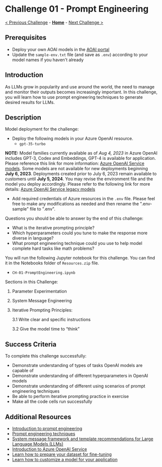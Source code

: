 # Challenge 01 - Prompt Engineering

[< Previous Challenge](./Challenge-00.md) -  **[Home](../README.md)** - [Next Challenge >](./Challenge-02.md)

## Prerequisites

* Deploy your own AOAI models in the [AOAI portal](https://oai.azure.com/portal/)
* Update the `sample-env.txt` file (and save as `.env`) according to your model names if you haven't already

## Introduction

As LLMs grow in popularity and use around the world, the need to manage and monitor their outputs becomes increasingly important. In this challenge, you will learn how to use prompt engineering techniques to generate desired results for LLMs.

## Description
Model deployment for the challenge:
- Deploy the following models in your Azure OpenAI resource. 
  - `gpt-35-turbo`

    
**NOTE:** Model families currently available as of _Aug 4, 2023_ in Azure OpenAI includes GPT-3, Codex and Embeddings, GPT-4 is available for application. Please reference this link for more information: [Azure OpenAI Service models](https://learn.microsoft.com/en-us/azure/ai-services/openai/concepts/models).
Some models are not available for new deployments beginning **July 6, 2023**. Deployments created prior to July 6, 2023 remain available to customers until **July 5, 2024**. You may revise the environment file and the model you deploy accordingly. Please refer to the following link for more details: [Azure OpenAI Service legacy models](https://learn.microsoft.com/en-us/azure/ai-services/openai/concepts/legacy-models)
- Add required credentials of Azure resources in the ``.env`` file. Please feel free to make any modifications as needed and then rename the ".env-sample" file to ".env".
  
Questions you should be able to answer by the end of this challenge:
- What is the iterative prompting principle?
- Which hyperparameters could you tune to make the response more diverse in language?
- What prompt engineering technique could you use to help model complete hard tasks like math problems?

You will run the following Jupyter notebook for this challenge. You can find it in the Notebooks folder of `Resources.zip` file. 
- `CH-01-PromptEngineering.ipynb`

Sections in this Challenge:
1. Parameter Experimentation
2. System Message Engineering
3. Iterative Prompting Principles: 

   3.1 Write clear and specific instructions
   
   3.2 Give the model time to “think”

## Success Criteria
To complete this challenge successfully:
- Demonstrate understanding of types of tasks OpenAI models are capable of
- Demonstrate understanding of different hyperparameters in OpenAI models
- Demonstrate understanding of different using scenarios of prompt engineering techniques
- Be able to perform iterative prompting practice in exercise
- Make all the code cells run successfully


## Additional Resources
- [Introduction to prompt engineering](https://learn.microsoft.com/en-us/azure/cognitive-services/openai/concepts/prompt-engineering)
- [Prompt engineering techniques](https://learn.microsoft.com/en-us/azure/cognitive-services/openai/concepts/advanced-prompt-engineering?pivots=programming-language-chat-completions)
- [System message framework and template recommendations for Large Language Models (LLMs)](https://learn.microsoft.com/en-us/azure/cognitive-services/openai/concepts/system-message)
- [Introduction to Azure OpenAI Service](https://learn.microsoft.com/en-us/training/modules/explore-azure-openai/)
- [Learn how to prepare your dataset for fine-tuning](https://learn.microsoft.com/en-us/azure/cognitive-services/openai/how-to/prepare-dataset)
- [Learn how to customize a model for your application](https://learn.microsoft.com/en-us/azure/cognitive-services/openai/how-to/fine-tuning?pivots=programming-language-studio)
